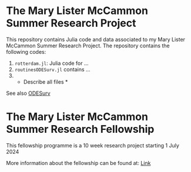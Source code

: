 # The Mary Lister McCammon Summer Research Project

This repository contains Julia code and data associated to my Mary Lister McCammon Summer Research Project. The repository contains the following codes:

1. `rotterdam.jl`: Julia code for ...
2. `routinesODESurv.jl` contains ...
3. * Describe all files *


See also [ODESurv](https://github.com/FJRubio67/ODESurv)

# The Mary Lister McCammon Summer Research Fellowship

This fellowship programme is a 10 week research project starting 1 July 2024
 
More information about the fellowship can be found at: [Link](https://www.imperial.ac.uk/mathematics/postgraduate/the-mary-lister-mccammon-summer-research-fellowship/)

